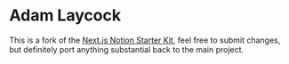 # Adam Laycock

This is a fork of the [Next.js Notion Starter Kit](https://github.com/transitive-bullshit/nextjs-notion-starter-kit), feel free to submit changes, but definitely port anything substantial back to the main project.

<!--
TODO list
- Optimize images
- Cleanup TODOs
- Publish to github pages
- Add a favicon
- Add a 404 page
- Add a sitemap
- Add a robots.txt
- Add a google analytics
- Articles - link table to page
- Social links, add strava and instagram
- Publish an article for my fall
- Collections
  - Line-height feel wrong
  - Calculated field - "unit" is wrong
-->
